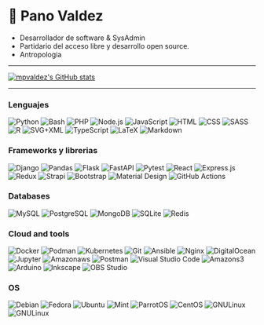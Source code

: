 🦊 Pano Valdez
===

- Desarrollador de software & SysAdmin
- Partidario del acceso libre y desarrollo open source.
- Antropologia 


---
[![mpvaldez's GitHub stats](https://github-readme-stats.vercel.app/api?username=mpvaldez&hide=stars,issues&show_icons=true&theme=tokyonight&count_private=true)](https://github.com/mpvaldez)

---
### Lenguajes

<p>
    <a><img alt="Python" src="https://img.shields.io/badge/Python-3776AB.svg?logo=python&logoColor=white"></a>
    <a><img alt="Bash" src="https://img.shields.io/badge/Bash-4EAA25.svg?logo=gnu-bash&logoColor=white"></a>
    <a><img alt="PHP" src="https://img.shields.io/badge/PHP-777BB4.svg?logo=php&logoColor=white"></a>
    <a><img alt="Node.js" src="https://img.shields.io/badge/Node.js-339933.svg?logo=node.js&logoColor=white"></a>
    <a><img alt="JavaScript" src="https://img.shields.io/badge/JavaScript-F7DF1E.svg?logo=javascript&logoColor=black"></a>
    <a><img alt="HTML" src="https://img.shields.io/badge/HTML-E34F26.svg?logo=html5&logoColor=white"></a>
    <a><img alt="CSS" src="https://img.shields.io/badge/CSS-1572B6.svg?logo=css3&logoColor=white"></a>
    <a><img alt="SASS" src="https://img.shields.io/badge/Sass-CC6699.svg?logo=SASS&logoColor=white"></a>
    <a><img alt="R" src="https://img.shields.io/badge/R-276DC3.svg?logo=r&logoColor=white"></a>
    <a><img alt="SVG+XML" src="https://img.shields.io/badge/SVG%2BXML-e0982c.svg?logo=svg&logoColor=white"></a>
    <a><img alt="TypeScript" src="https://img.shields.io/badge/TypeScript-007ACC.svg?logo=typescript&logoColor=white"></a>
    <a><img alt="LaTeX" src="https://img.shields.io/badge/LaTeX-008080.svg?logo=LaTeX&logoColor=white"></a>
    <a><img alt="Markdown" src="https://img.shields.io/badge/Markdown-000000.svg?logo=markdown&logoColor=white"></a>
    
</p>

### Frameworks y librerias

<p>
    <a><img alt="Django" src="https://img.shields.io/badge/Django-092E20?logo=django&logoColor=green"></a>
    <a><img alt="Pandas" src="https://img.shields.io/badge/Pandas-150458.svg?logo=pandas&logoColor=white"></a>
    <a><img alt="Flask" src="https://img.shields.io/badge/Flask-000000?logo=flask&logoColor=white"></a>
    <a><img alt="FastAPI" src="https://img.shields.io/badge/FastAPI-009688?logo=fastapi&logoColor=white"></a>
    <a><img alt="Pytest" src="https://img.shields.io/badge/Pytest-0A9EDC.svg?logo=pytest&logoColor=white"></a></a>
    <a><img alt="React" src="https://img.shields.io/badge/React-20232a.svg?logo=react&logoColor=%2361DAFB"></a>
    <a><img alt="Express.js" src="https://img.shields.io/badge/Express.js-000000.svg?logo=express&logoColor=white"></a>
    <a><img alt="Redux" src="https://img.shields.io/badge/Redux-764ABC.svg?logo=redux&logoColor=white"></a>
    <a><img alt="Strapi" src="https://img.shields.io/badge/Strapi-2F2E8B.svg?logo=strapi&logoColor=white"></a>
    <a><img alt="Bootstrap" src="https://img.shields.io/badge/Bootstrap-7952B3.svg?logo=bootstrap&logoColor=white"></a>
    <a><img alt="Material Design" src="https://img.shields.io/badge/Material%20Design-757575.svg?logo=material-design&logoColor=white"></a>
    <a><img alt="GitHub Actions" src="https://img.shields.io/badge/GitHub%20Actions-2088FF.svg?logo=github%20actions&logoColor=white"></a>
</p>

### Databases

<p>
    <a><img alt="MySQL" src="https://img.shields.io/badge/MySQL-4479A1.svg?logo=mysql&logoColor=white"></a>
    <a><img alt="PostgreSQL" src ="https://img.shields.io/badge/PostgreSQL-4169E1.svg?logo=postgresql&logoColor=white"></a>
    <a><img alt="MongoDB" src ="https://img.shields.io/badge/MongoDB-47A248.svg?logo=mongodb&logoColor=white"></a>
    <a><img alt="SQLite" src ="https://img.shields.io/badge/SQLite-003B57.svg?logo=sqlite&logoColor=white"></a>
    <a><img alt="Redis" src ="https://img.shields.io/badge/Redis-DC382D.svg?logo=redis&logoColor=white"></a>
</p>

### Cloud and tools

<p>
    <a><img alt="Docker" src="https://img.shields.io/badge/Docker-2496ED?logo=docker&logoColor=white"></a>
    <a><img alt="Podman" src="https://img.shields.io/badge/Podman-892CA0?logo=podman&logoColor=white"></a>
    <a><img alt="Kubernetes" src="https://img.shields.io/badge/Kubernetes-326CE5?logo=kubernetes&logoColor=white"></a>
    <a><img alt="Git" src="https://img.shields.io/badge/Git-F05032.svg?logo=git&logoColor=white"></a>
    <a><img alt="Ansible" src="https://img.shields.io/badge/Ansible-EE0000.svg?logo=ansible&logoColor=white"></a>    
    <a><img alt="Nginx" src="https://img.shields.io/badge/Nginx-009639?logo=nginx&logoColor=white"></a>
    <a><img alt="DigitalOcean" src="https://img.shields.io/badge/DigitalOcean-0080FF.svg?logo=digitalocean&logoColor=white"></a>    
    <a><img alt="Jupyter" src="https://img.shields.io/badge/Jupyter-F37626.svg?logo=Jupyter&logoColor=white"></a>
    <a><img alt="Amazonaws" src="https://img.shields.io/badge/AmazonAWS-232F3E.svg?logo=amazonaws&logoColor=white"></a>        
    <a><img alt="Postman" src="https://img.shields.io/badge/Postman-FF6C37?logo=postman&logoColor=white"></a>
    <a><img alt="Visual Studio Code" src="https://img.shields.io/badge/Visual%20Studio%20Code-007ACC.svg?logo=visual-studio-code&logoColor=white"></a>
    <a><img alt="Amazons3" src="https://img.shields.io/badge/AmazonS3-569A31.svg?logo=amazons3&logoColor=white"></a>         
    <a><img alt="Arduino" src="https://img.shields.io/badge/-Arduino-00979D?logo=Arduino&logoColor=white"></a>
    <a><img alt="Inkscape" src="https://img.shields.io/badge/Inkscape-000000?logo=Inkscape&logoColor=white"></a>
    <a><img alt="OBS Studio" src="https://img.shields.io/badge/-OBS%20Studio-302E31?logo=obs-studio&logoColor=white"></a>

</p>


### OS


<p>
    <a><img alt="Debian" src="https://img.shields.io/badge/Debian-red?logo=debian&logoColor=white"></a>
    <a><img alt="Fedora" src="https://img.shields.io/badge/Fedora-blue?logo=fedora&logoColor=white"></a>
    <a><img alt="Ubuntu" src="https://img.shields.io/badge/Ubuntu-orange?logo=ubuntu&logoColor=white"></a>
    <a><img alt="Mint" src="https://img.shields.io/badge/Mint-green?logo=linuxmint&logoColor=white"></a>
    <a><img alt="ParrotOS" src="https://img.shields.io/badge/ParrotOS-54deff?logo=linux&logoColor=black"></a>    
    <a><img alt="CentOS" src="https://img.shields.io/badge/CentOS-violet?logo=centos&logoColor=white"></a>
    <a><img alt="GNULinux" src="https://img.shields.io/badge/GNULinux-white?logo=gnu&logoColor=black"></a>       
    <a><img alt="GNULinux" src="https://img.shields.io/badge/Windows-blue?logo=windows&logoColor=white"></a>       

</p>

